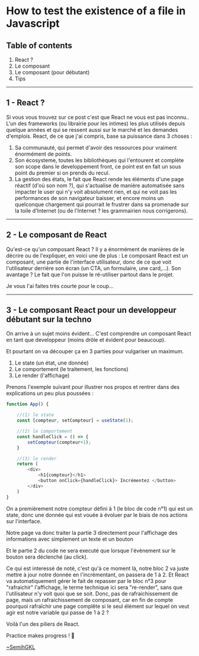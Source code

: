 # How to test the existence of a file in Javascript

## Table of contents

1. React ?
2. Le composant
3. Le composant (pour débutant)
4. Tips

-------------------

## 1 - React ?

Si vous vous trouvez sur ce post c'est que React ne vous est pas inconnu..
L'un des frameworks (ou librairie pour les intimes) les plus utilisés depuis quelque années et qui se ressent aussi sur le marché et les demandes d'emplois.
React, de ce que j'ai compris, base sa puissance dans 3 choses :

1) Sa communauté, qui permet d'avoir des ressources pour vraiment énormément de points.
2) Son écosysteme, toutes les bibliothèques qui l'entourent et complète son scope dans le developpement front, ce point est en fait un sous point du premier si on prends du recul.
3) La gestion des états, le fait que React rende les éléments d'une page réactif (d'où son nom ?), qui s'actualise de manière automatisée sans impacter le user qui n'y voit absolument rien, et qui ne voit pas les performances de son navigateur baisser, et encore moins un quelconque chargement qui pourrait le frustrer dans sa promenade sur la toile d'Internet (ou de l'Internet ? les grammairien nous corrigerons).

-------------------

## 2 - Le composant de React

Qu'est-ce qu'un composant React ?
Il y a énormément de manières de le décrire ou de l'expliquer, en voici une de plus :
Le composant React est un composant, une partie de l'interface utilisateur, donc de ce que voit l'utilisateur derrière son écran (un CTA, un formulaire, une card,...).
Son avantage ? Le fait que l'on puisse le ré-utiliser partout dans le projet.

Je vous l'ai faites très courte pour le coup...

-------------------

## 3 - Le composant React pour un developpeur débutant sur la techno

On arrive à un sujet moins évident... C'est comprendre un composant React en tant que developpeur (moins drôle et évident pour beaucoup).

Et pourtant on va découper ça en 3 parties pour vulgariser un maximum.

1) Le state (un état, une donnée)
2) Le comportement (le traitement, les fonctions)
3) Le render (l'affichage)

Prenons l'exemple suivant pour illustrer nos propos et rentrer dans des explications un peu plus poussées :

```js
function App() {

    //(1) le state
    const [compteur, setCompteur] = useState(1);

    //(2) le comportement
    const handleClick = () => {
        setCompteur(compteur+1);
    }

    //(3) le render
    return (
        <div>
            <h1{compteur}</h1>
            <button onClick={handleClick}> Incrémentez </button>
        </div>
    )
}
```

On a premièrement notre compteur défini à 1 (le bloc de code n°1) qui est un state, donc une donnée qui est vouée à évoluer par le biais de nos actions sur l'interface.

Notre page va donc traiter la partie 3 directement pour l'affichage des informations avec simplement un texte et un bouton

Et le partie 2 du code ne sera executé que lorsque l'évènement sur le bouton sera déclenché (au click).

Ce qui est interessé de noté, c'est qu'à ce moment là, notre bloc 2 va juste mettre à jour notre donnée en l'incrémentant, on passera de 1 à 2.
Et React va automatiquement gérer le fait de repasser par le bloc n°3 pour "rafraichir" l'affichage, le terme technique ici sera "re-render", sans que l'utilisateur n'y voit quoi que se soit.
Donc, pas de rafraichissement de page, mais un rafraichissement de composant, car en fin de compte pourquoi rafraîchir une page complête si le seul élément sur lequel on veut agir est notre variable qui passe de 1 à 2 ?

Voilà l'un des piliers de React.

Practice makes progress ! :muscle:
  
[~SemihGKL](https://dev.to/semihgkl)
